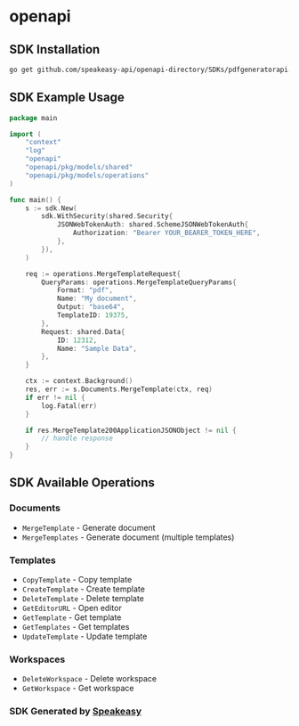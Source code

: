 # openapi

<!-- Start SDK Installation -->
## SDK Installation

```bash
go get github.com/speakeasy-api/openapi-directory/SDKs/pdfgeneratorapi.com/3.1.1/go
```
<!-- End SDK Installation -->

## SDK Example Usage
<!-- Start SDK Example Usage -->
```go
package main

import (
    "context"
    "log"
    "openapi"
    "openapi/pkg/models/shared"
    "openapi/pkg/models/operations"
)

func main() {
    s := sdk.New(
        sdk.WithSecurity(shared.Security{
            JSONWebTokenAuth: shared.SchemeJSONWebTokenAuth{
                Authorization: "Bearer YOUR_BEARER_TOKEN_HERE",
            },
        }),
    )

    req := operations.MergeTemplateRequest{
        QueryParams: operations.MergeTemplateQueryParams{
            Format: "pdf",
            Name: "My document",
            Output: "base64",
            TemplateID: 19375,
        },
        Request: shared.Data{
            ID: 12312,
            Name: "Sample Data",
        },
    }

    ctx := context.Background()
    res, err := s.Documents.MergeTemplate(ctx, req)
    if err != nil {
        log.Fatal(err)
    }

    if res.MergeTemplate200ApplicationJSONObject != nil {
        // handle response
    }
}
```
<!-- End SDK Example Usage -->

<!-- Start SDK Available Operations -->
## SDK Available Operations


### Documents

* `MergeTemplate` - Generate document
* `MergeTemplates` - Generate document (multiple templates)

### Templates

* `CopyTemplate` - Copy template
* `CreateTemplate` - Create template
* `DeleteTemplate` - Delete template
* `GetEditorURL` - Open editor
* `GetTemplate` - Get template
* `GetTemplates` - Get templates
* `UpdateTemplate` - Update template

### Workspaces

* `DeleteWorkspace` - Delete workspace
* `GetWorkspace` - Get workspace
<!-- End SDK Available Operations -->

### SDK Generated by [Speakeasy](https://docs.speakeasyapi.dev/docs/using-speakeasy/client-sdks)
